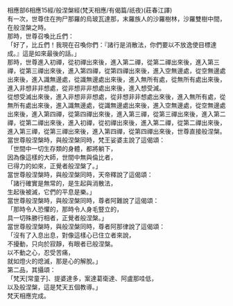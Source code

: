 相應部6相應15經/般涅槃經(梵天相應/有偈篇/祇夜)(莊春江譯)  
有一次，世尊住在拘尸那羅的烏玻瓦達那，末羅族人的沙羅樹林，沙羅雙樹中間，在般涅槃之時。  
那時，世尊召喚比丘們：  
「好了，比丘們！我現在召喚你們：『諸行是消散法，你們要以不放逸使目標達成。』這是如來最後的話。」  
那時，世尊進入初禪，從初禪出來後，進入第二禪，從第二禪出來後，進入第三禪，從第三禪出來後，進入第四禪，從第四禪出來後，進入空無邊處，從空無邊處出來後，進入識無邊處，從識無邊處出來後，進入無所有處，從無所有處出來後，進入非想非非想處，從非想非非想處出來後，進入想受滅。  
從想受滅出來後，進入非想非非想處，從非想非非想處出來後，進入無所有處，從無所有處出來後，進入識無邊處，從識無邊處出來後，進入空無邊處，從空無邊處出來後，進入第四禪，從第四禪出來後，進入第三禪，從第三禪出來後，進入第二禪，從第二禪出來後，進入初禪，從初禪出來後，進入第二禪，從第二禪出來後，進入第三禪，從第三禪出來後，進入第四禪，從第四禪出來後，世尊直接般涅槃。  
當世尊般涅槃時，與般涅槃同時，梵王娑婆主說了這偈頌：  
「世間中一切生存類的身體，都將躺下，  
因為像這樣的大師，世間中無與倫比者，  
已得力的如來，正覺者般涅槃了。」  
當世尊般涅槃時，與般涅槃同時，天帝釋說了這偈頌：  
「諸行確實是無常的，是生起與消散法，  
生起後被滅，它們的平息是樂。」  
當世尊般涅槃時，與般涅槃同時，尊者阿難說了這偈頌：  
「那時令人恐懼的，那時令人身毛豎立的，  
具一切殊勝行相者，正覺者般涅槃。」  
當世尊般涅槃時，與般涅槃同時，尊者阿那律說了這偈頌：  
「沒有了入息出息，對像這樣心已住立者來說，  
不擾動，只向於寂靜，有眼者已般涅槃。  
以不動之心，忍受苦痛，  
就如燈火的熄滅，那是心的解脫。」  
第二品，其攝頌：  
「梵天[常童子]、提婆達多，案達葛衛達、阿盧那哇低，  
以及般涅槃，這是梵天五個教導。」  
梵天相應完成。  
  
  
